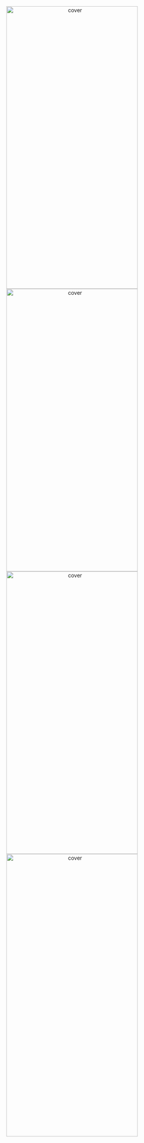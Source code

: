<div align="center">
<img width="350px" height = "750px" src="https://res.cloudinary.com/nitishbiswas/image/upload/v1643193926/Screenshot_2022-01-26_160135_odkr77.png" alt="cover" />
  <img width="350px" height = "750px" src="https://res.cloudinary.com/nitishbiswas/image/upload/v1643193927/Screenshot_2022-01-26_160156_ltynsv.png" alt="cover" />
  <img width="350px" height = "750px" src="https://res.cloudinary.com/nitishbiswas/image/upload/v1643193926/Screenshot_2022-01-26_160215_jm3ga3.png" alt="cover" />
  <img width="350px" height = "750px" src="https://res.cloudinary.com/nitishbiswas/image/upload/v1643193926/Screenshot_2022-01-26_160235_qcqqbb.png" alt="cover" />
</div>
